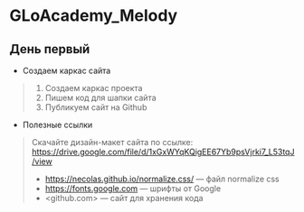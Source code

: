 # GLoAcademy_Melody

## День первый
* Создаем каркас сайта
> 1. Создаем каркас проекта
> 2. Пишем код для шапки сайта
> 3. Публикуем сайт на Github
* Полезные ссылки
> Скачайте дизайн-макет сайта по ссылке: <https://drive.google.com/file/d/1xGxWYqKQigEE67Yb9psVjrki7_L53tqJ/view>
> * <https://necolas.github.io/normalize.css/> — файл normalize css
> * <https://fonts.google.com> — шрифты от Google
> * <github.com> — сайт для хранения кода 
